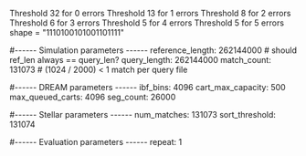 Threshold 32 for 0 errors
Threshold 13 for 1 errors
Threshold 8 for 2 errors
Threshold 6 for 3 errors
Threshold 5 for 4 errors
Threshold 5 for 5 errors
shape = "1110100101001101111"

#------ Simulation parameters ------
reference_length: 262144000 # should ref_len always == query_len?
query_length: 262144000
match_count: 131073 # (1024 / 2000) < 1 match per query file

#------ DREAM parameters ------
ibf_bins: 4096
cart_max_capacity: 500
max_queued_carts: 4096
seg_count: 26000

#------ Stellar parameters ------
num_matches: 131073
sort_threshold: 131074

#------ Evaluation parameters ------
repeat: 1
